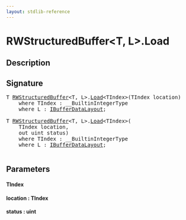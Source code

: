```yaml
---
layout: stdlib-reference
---
```


# RWStructuredBuffer\<T, L\>\.Load

## Description





## Signature 

<pre>
T <a href="/stdlib-reference/types/RWStructuredBuffer/index" class="code_type">RWStructuredBuffer</a>&lt;T, L&gt;.<a href="/stdlib-reference/types/RWStructuredBuffer/Load">Load</a>&lt;TIndex&gt;(TIndex <span class='code_param'>location</span>)
    <span class='code_keyword'>where</span> TIndex : __BuiltinIntegerType
    <span class='code_keyword'>where</span> L : <a href="/stdlib-reference/interfaces/IBufferDataLayout/index" class="code_type">IBufferDataLayout</a>;

T <a href="/stdlib-reference/types/RWStructuredBuffer/index" class="code_type">RWStructuredBuffer</a>&lt;T, L&gt;.<a href="/stdlib-reference/types/RWStructuredBuffer/Load">Load</a>&lt;TIndex&gt;(
    TIndex <span class='code_param'>location</span>,
    <span class="code_keyword">out</span> <span class="code_keyword">uint</span> <span class='code_param'>status</span>)
    <span class='code_keyword'>where</span> TIndex : __BuiltinIntegerType
    <span class='code_keyword'>where</span> L : <a href="/stdlib-reference/interfaces/IBufferDataLayout/index" class="code_type">IBufferDataLayout</a>;

</pre>

## Parameters

#### TIndex
#### location  : TIndex
#### status  : uint

